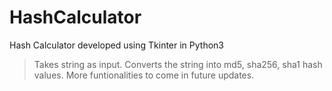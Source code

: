# HashCalculator

Hash Calculator developed using Tkinter in Python3

> Takes string as input.
> Converts the string into md5, sha256, sha1 hash values.
> More funtionalities to come in future updates.
